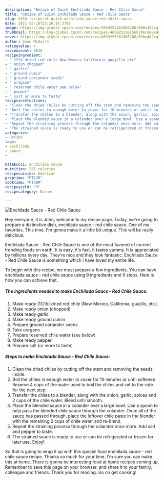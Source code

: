 ```yaml
---
description: "Recipe of Quick Enchilada Sauce - Red Chile Sauce"
title: "Recipe of Quick Enchilada Sauce - Red Chile Sauce"
slug: 6456-recipe-of-quick-enchilada-sauce-red-chile-sauce
date: 2021-12-18T23:26:14.378Z
image: https://img-global.cpcdn.com/recipes/4609253161566208/680x482cq70/enchilada-sauce-red-chile-sauce-recipe-main-photo.jpg
thumbnail: https://img-global.cpcdn.com/recipes/4609253161566208/680x482cq70/enchilada-sauce-red-chile-sauce-recipe-main-photo.jpg
cover: https://img-global.cpcdn.com/recipes/4609253161566208/680x482cq70/enchilada-sauce-red-chile-sauce-recipe-main-photo.jpg
author: Sean McGuire
ratingvalue: 4
reviewcount: 9838
recipeingredient:
- " 12lb dried red chile New Mexico California guajillo etc"
- " onion chopped"
- " garlic"
- " ground cumin"
- " ground coriander seeds"
- " oregano"
- " reserved chile water see below"
- " pepper"
- " salt or more to taste"
recipeinstructions:
- "Clean the dried chiles by cutting off the stem and removing the seeds inside."
- "Boil the chiles in enough water to cover for 10 minutes or until softened. Reserve 4 cups of the water used to boil the chiles and set to the side for the next step."
- "Transfer the chiles to a blender, along with the onion, garlic, spices and 2 cups of the chile water. Blend until smooth."
- "Place the blended sauce in a colander over a large bowl. Use a spoon to help pass the blended chile sauce through the colander. Once all of the sauce has passed through, place the leftover chile paste in the blender with the remaining 2 cups of chile water and re-blend."
- "Repeat the straining process through the colander once more. Add salt and pepper to taste."
- "The strained sauce is ready to use or can be refrigerated or frozen for later use. Enjoy!"
categories:
- Recipe
tags:
- enchilada
- sauce
- 

katakunci: enchilada sauce  
nutrition: 255 calories
recipecuisine: American
preptime: "PT12M"
cooktime: "PT30M"
recipeyield: "3"
recipecategory: Dinner

---
```



![Enchilada Sauce - Red Chile Sauce](https://img-global.cpcdn.com/recipes/4609253161566208/680x482cq70/enchilada-sauce-red-chile-sauce-recipe-main-photo.jpg)

Hey everyone, it is John, welcome to my recipe page. Today, we're going to prepare a distinctive dish, enchilada sauce - red chile sauce. One of my favorites. This time, I'm gonna make it a little bit unique. This will be really delicious.



Enchilada Sauce - Red Chile Sauce is one of the most favored of current trending foods on earth. It is easy, it's fast, it tastes yummy. It is appreciated by millions every day. They're nice and they look fantastic. Enchilada Sauce - Red Chile Sauce is something which I have loved my entire life.


To begin with this recipe, we must prepare a few ingredients. You can have enchilada sauce - red chile sauce using 9 ingredients and 6 steps. Here is how you can achieve that.

<!--inarticleads1-->

##### The ingredients needed to make Enchilada Sauce - Red Chile Sauce:

1. Make ready  (1/2lb) dried red chile (New Mexico, California, guajillo, etc.)
1. Make ready  onion (chopped)
1. Make ready  garlic
1. Make ready  ground cumin
1. Prepare  ground coriander seeds
1. Take  oregano
1. Prepare  reserved chile water (see below)
1. Make ready  pepper
1. Prepare  salt (or more to taste)




<!--inarticleads2-->

##### Steps to make Enchilada Sauce - Red Chile Sauce:

1. Clean the dried chiles by cutting off the stem and removing the seeds inside.
1. Boil the chiles in enough water to cover for 10 minutes or until softened. Reserve 4 cups of the water used to boil the chiles and set to the side for the next step.
1. Transfer the chiles to a blender, along with the onion, garlic, spices and 2 cups of the chile water. Blend until smooth.
1. Place the blended sauce in a colander over a large bowl. Use a spoon to help pass the blended chile sauce through the colander. Once all of the sauce has passed through, place the leftover chile paste in the blender with the remaining 2 cups of chile water and re-blend.
1. Repeat the straining process through the colander once more. Add salt and pepper to taste.
1. The strained sauce is ready to use or can be refrigerated or frozen for later use. Enjoy!




So that is going to wrap it up with this special food enchilada sauce - red chile sauce recipe. Thanks so much for your time. I'm sure you can make this at home. There is gonna be interesting food at home recipes coming up. Remember to save this page on your browser, and share it to your family, colleague and friends. Thank you for reading. Go on get cooking!
